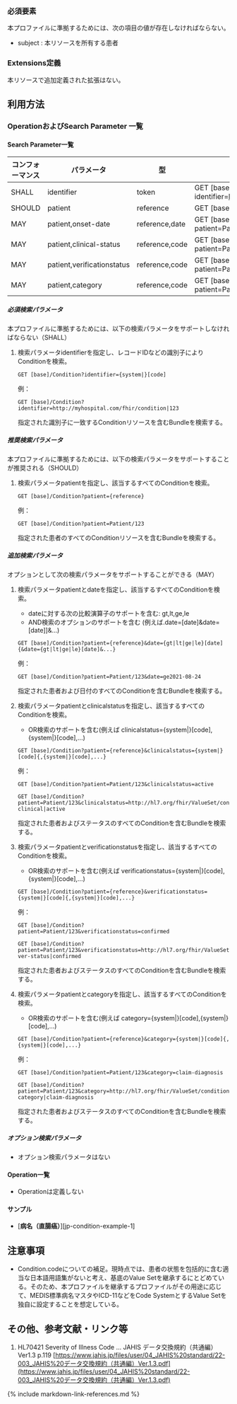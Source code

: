 ### 必須要素

本プロファイルに準拠するためには、次の項目の値が存在しなければならない。

- subject : 本リソースを所有する患者

### Extensions定義

 本リソースで追加定義された拡張はない。

## 利用方法

### OperationおよびSearch Parameter 一覧

#### Search Parameter一覧

| コンフォーマンス    | パラメータ                   | 型         | 例                                                                                 |
| ---------------- | -------------------------- |  --------- | ---------------------------------------------------------------------------------- |
| SHALL            | identifier                 | token      | GET [base]/Condition?identifier=http://myhospital.com/fhir/condition\|123 |
| SHOULD           | patient                    | reference  | GET [base]/Condition?patient=Patient/123                                        |
| MAY              | patient,onset-date         | reference,date | GET [base]/Condition?patient=Patient/123&onset-date=ge2021-08-24             |
| MAY              | patient,clinical-status     | reference,code | GET [base]/Condition?patient=Patient/123&clinical-status=active              |
| MAY              | patient,verificationstatus | reference,code | GET [base]/Condition?patient=Patient/123&verificationstatus=confirmed       |
| MAY              | patient,category           | reference,code | GET [base]/Condition??patient=Patient/123&category=food                  |

##### 必須検索パラメータ

本プロファイルに準拠するためには、以下の検索パラメータをサポートしなければならない（SHALL）

1. 検索パラメータidentifierを指定し、レコードIDなどの識別子によりConditionを検索。

   ```
   GET [base]/Condition?identifier={system|}[code]
   ```
   例：
   ```
   GET [base]/Condition?identifier=http://myhospital.com/fhir/condition|123
   ```
   
   指定された識別子に一致するConditionリソースを含むBundleを検索する。

##### 推奨検索パラメータ

本プロファイルに準拠するためには、以下の検索パラメータをサポートすることが推奨される（SHOULD）

1. 検索パラメータpatientを指定し、該当するすべてのConditionを検索。

   ```
   GET [base]/Condition?patient={reference}
   ```
   例：
   ```
   GET [base]/Condition?patient=Patient/123
   ```
   
   指定された患者のすべてのConditionリソースを含むBundleを検索する。

##### 追加検索パラメータ

オプションとして次の検索パラメータをサポートすることができる（MAY）

1. 検索パラメータpatientとdateを指定し、該当するすべてのConditionを検索。

      * dateに対する次の比較演算子のサポートを含む: gt,lt,ge,le
      * AND検索のオプションのサポートを含む (例えば.date=[date]&date=[date]]&...)
      
      ```
      GET [base]/Condition?patient={reference}&date={gt|lt|ge|le}[date]{&date={gt|lt|ge|le}[date]&...}
      ```
      例：
      ```
      GET [base]/Condition?patient=Patient/123&date=ge2021-08-24
      ```
   
      指定された患者および日付のすべてのConditionを含むBundleを検索する。

2. 検索パラメータpatientとclinicalstatusを指定し、該当するすべてのConditionを検索。

      * OR検索のサポートを含む(例えば clinicalstatus={system\|}[code],{system\|}[code],...)
      
      ```
      GET [base]/Condition?patient={reference}&clinicalstatus={system|}[code]{,{system|}[code],...}
      ```
      例：
      ```
      GET [base]/Condition?patient=Patient/123&clinicalstatus=active
      ```
      ```
      GET [base]/Condition?patient=Patient/123&clinicalstatus=http://hl7.org/fhir/ValueSet/condition-clinical|active
      ```
   
      指定された患者およびステータスのすべてのConditionを含むBundleを検索する。

3. 検索パラメータpatientとverificationstatusを指定し、該当するすべてのConditionを検索。

      * OR検索のサポートを含む(例えば verificationstatus={system\|}[code],{system\|}[code],...)
      
      ```
      GET [base]/Condition?patient={reference}&verificationstatus={system|}[code]{,{system|}[code],...}
      ```
      例：
      ```
      GET [base]/Condition?patient=Patient/123&verificationstatus=confirmed
      ```
      ```
      GET [base]/Condition?patient=Patient/123&verificationstatus=http://hl7.org/fhir/ValueSet/condition-ver-status|confirmed
      ```
   
      指定された患者およびステータスのすべてのConditionを含むBundleを検索する。

4. 検索パラメータpatientとcategoryを指定し、該当するすべてのConditionを検索。

      * OR検索のサポートを含む(例えば category={system\|}[code],{system\|}[code],...)

      ```
      GET [base]/Condition?patient={reference}&category={system|}[code]{,{system|}[code],...}
      ```  
      例：
      ```
      GET [base]/Condition?patient=Patient/123&category=claim-diagnosis
      ``` 
      ```
      GET [base]/Condition?patient=Patient/123&category=http://hl7.org/fhir/ValueSet/condition-category|claim-diagnosis
      ``` 

      指定された患者およびステータスのすべてのConditionを含むBundleを検索する。

##### オプション検索パラメータ 

- オプション検索パラメータはない

#### Operation一覧

- Operationは定義しない

#### サンプル

* [**病名（直腸癌）**][jp-condition-example-1]

## 注意事項

- Condition.codeについての補足。現時点では、患者の状態を包括的に含む適当な日本語用語集がないと考え、基底のValue Setを継承するにとどめている。そのため、本プロファイルを継承するプロファイルがその用途に応じて、MEDIS標準病名マスタやICD-11などをCode SystemとするValue Setを独自に設定することを想定している。

## その他、参考文献・リンク等

1. HL70421 Severity of Illness Code ... JAHIS データ交換規約（共通編）Ver1.3 p.119 [https://www.jahis.jp/files/user/04_JAHIS%20standard/22-003_JAHIS%20データ交換規約（共通編）Ver.1.3.pdf](https://www.jahis.jp/files/user/04_JAHIS%20standard/22-003_JAHIS%20データ交換規約（共通編）Ver.1.3.pdf)

{% include markdown-link-references.md %}